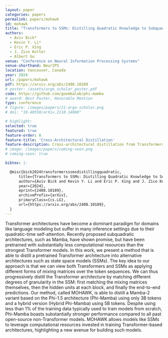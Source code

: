 ```yaml
---
layout: paper
categories: papers
permalink: papers/mohawk
id: mohawk
title: "Transformers to SSMs: Distilling Quadratic Knowledge to Subquadratic Models"
authors: 
  - Aviv Bick*
  - Kevin Y. Li*
  - Eric P. Xing
  - J. Zico Kolter
  - Albert Gu
venue: "Conference on Neural Information Processing Systems"
venue-shorthand: NeurIPS
location: Vancouver, Canada
year: 2024
url: /papers/mohawk
pdf: https://arxiv.org/abs/2408.10189
# poster: /assets/argo_scholar_poster.pdf
code: https://github.com/goombalab/phi-mamba
# award: Best Poster, Honorable Mention
type: conference
# figure: /images/papers/21-argo-scholar.png
# doi: "10.48550/arXiv.2110.14060"

# highlight:
selected: true
featured: true
feature-order: 0
feature-title: 'Cross-Architectural Distillation'
feature-description: Cross-architectural distillation from Transformers to Mamba models with just a fraction of the pretraining data.
# image: /images/papers/coming-soon.png
# coming-soon: true

bibtex: |-

  @misc{bick2024transformersssmsdistillingquadratic,
      title={Transformers to SSMs: Distilling Quadratic Knowledge to Subquadratic Models}, 
      author={Aviv Bick and Kevin Y. Li and Eric P. Xing and J. Zico Kolter and Albert Gu},
      year={2024},
      eprint={2408.10189},
      archivePrefix={arXiv},
      primaryClass={cs.LG},
      url={https://arxiv.org/abs/2408.10189}, 
  }
---
```


Transformer architectures have become a dominant paradigm for domains like language modeling but suffer in many inference settings due to their quadratic-time self-attention. Recently proposed subquadratic architectures, such as Mamba, have shown promise, but have been pretrained with substantially less computational resources than the strongest Transformer models. In this work, we present a method that is able to distill a pretrained Transformer architecture into alternative architectures such as state space models (SSMs). The key idea to our approach is that we can view both Transformers and SSMs as applying different forms of mixing matrices over the token sequences. We can thus progressively distill the Transformer architecture by matching different degrees of granularity in the SSM: first matching the mixing matrices themselves, then the hidden units at each block, and finally the end-to-end predictions. Our method, called MOHAWK, is able to distill a Mamba-2 variant based on the Phi-1.5 architecture (Phi-Mamba) using only 3B tokens and a hybrid version (Hybrid Phi-Mamba) using 5B tokens. Despite using less than 1% of the training data typically used to train models from scratch, Phi-Mamba boasts substantially stronger performance compared to all past open-source non-Transformer models. MOHAWK allows models like SSMs to leverage computational resources invested in training Transformer-based architectures, highlighting a new avenue for building such models.